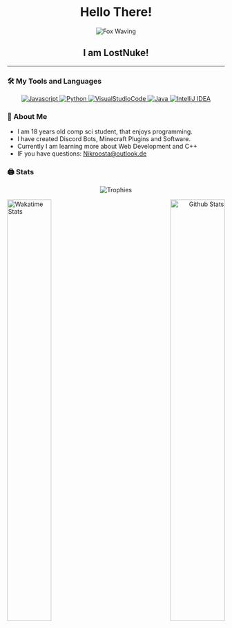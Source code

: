 <div align="center">
  <h1>Hello There!</h1>
  <img alt="Fox Waving" src="https://gifimage.net/wp-content/uploads/2017/10/cute-transparent-gif-10.gif"/>
  <h2>I am LostNuke!</h2>
  <hr>
</div>

### 🛠 My Tools and Languages
<div align="center">
  <a href="#"><img alt="Javascript" src="https://img.shields.io/badge/Javascript-black?style=for-the-badge&logo=Javascript"> </a>
  <a href="#"><img alt="Python" src="https://img.shields.io/badge/python-green?style=for-the-badge&logo=python"> </a>
  <a href="#"><img alt="VisualStudioCode" src="https://img.shields.io/badge/VSCode-ff69b4?style=for-the-badge&logo=visual-studio-code"> </a>
  <a href="#"><img alt="Java" src="https://img.shields.io/badge/Java-brown?style=for-the-badge&logo=java"> </a>
  <a href="#"><img alt="IntelliJ IDEA" src="https://img.shields.io/badge/IntelliJ-ff69b4?style=for-the-badge&logo=intellij-idea" ></a>
</div>

### 🍜 About Me
- I am 18 years old comp sci student, that enjoys programming.
- I have created Discord Bots, Minecraft Plugins and Software.
- Currently I am learning more about Web Development and C++
- IF you have questions: [Nikroosta@outlook.de](mailto:Nikroosta@outlook.de)

### 🖨 Stats
<p align="center" margin="40px">
  <img align="center" src="https://github-profile-trophy.vercel.app/?username=lostnuke&theme=radical" alt="Trophies" />
</p>
<p align="left">
  <img width="45%" height="50%" align="left" src="https://github-readme-stats.vercel.app/api/wakatime?username=LostNuke&layout=compact&theme=radical" alt="Wakatime Stats" />
</p>
<p align="right">
  <img width="50%" height="50%" align="right" src="https://github-readme-stats.vercel.app/api?username=lostnuke&show_icons=true&theme=radical" alt="Github Stats" /> 
</p>
